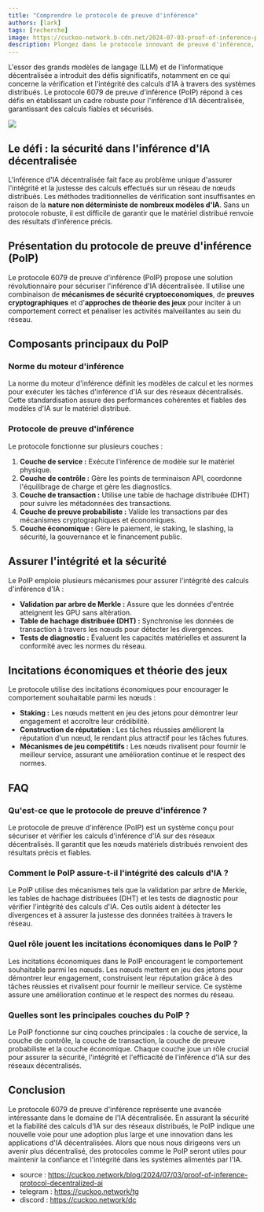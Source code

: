 ```yaml
---
title: "Comprendre le protocole de preuve d'inférence"
authors: [lark]
tags: [recherche]
image: https://cuckoo-network.b-cdn.net/2024-07-03-proof-of-inference-protocol-decentralized-ai.webp
description: Plongez dans le protocole innovant de preuve d'inférence, conçu pour sécuriser et vérifier l'inférence de l'IA sur des réseaux décentralisés. Découvrez comment ce protocole répond aux défis uniques du calcul distribué de l'IA.
---
```


L'essor des grands modèles de langage (LLM) et de l'informatique décentralisée a introduit des défis significatifs, notamment en ce qui concerne la vérification et l'intégrité des calculs d'IA à travers des systèmes distribués. Le protocole 6079 de preuve d'inférence (PoIP) répond à ces défis en établissant un cadre robuste pour l'inférence d'IA décentralisée, garantissant des calculs fiables et sécurisés.

![](https://cuckoo-network.b-cdn.net/2024-07-03-proof-of-inference-protocol-decentralized-ai.webp)

## Le défi : la sécurité dans l'inférence d'IA décentralisée

L'inférence d'IA décentralisée fait face au problème unique d'assurer l'intégrité et la justesse des calculs effectués sur un réseau de nœuds distribués. Les méthodes traditionnelles de vérification sont insuffisantes en raison de la **nature non déterministe de nombreux modèles d'IA**. Sans un protocole robuste, il est difficile de garantir que le matériel distribué renvoie des résultats d'inférence précis.

## Présentation du protocole de preuve d'inférence (PoIP)

Le protocole 6079 de preuve d'inférence (PoIP) propose une solution révolutionnaire pour sécuriser l'inférence d'IA décentralisée. Il utilise une combinaison de **mécanismes de sécurité cryptoeconomiques**, de **preuves cryptographiques** et d'**approches de théorie des jeux** pour inciter à un comportement correct et pénaliser les activités malveillantes au sein du réseau.

## Composants principaux du PoIP

### Norme du moteur d'inférence

La norme du moteur d'inférence définit les modèles de calcul et les normes pour exécuter les tâches d'inférence d'IA sur des réseaux décentralisés. Cette standardisation assure des performances cohérentes et fiables des modèles d'IA sur le matériel distribué.

### Protocole de preuve d'inférence

Le protocole fonctionne sur plusieurs couches :
1. **Couche de service :** Exécute l'inférence de modèle sur le matériel physique.
2. **Couche de contrôle :** Gère les points de terminaison API, coordonne l'équilibrage de charge et gère les diagnostics.
3. **Couche de transaction :** Utilise une table de hachage distribuée (DHT) pour suivre les métadonnées des transactions.
4. **Couche de preuve probabiliste :** Valide les transactions par des mécanismes cryptographiques et économiques.
5. **Couche économique :** Gère le paiement, le staking, le slashing, la sécurité, la gouvernance et le financement public.

## Assurer l'intégrité et la sécurité

Le PoIP emploie plusieurs mécanismes pour assurer l'intégrité des calculs d'inférence d'IA :
- **Validation par arbre de Merkle :** Assure que les données d'entrée atteignent les GPU sans altération.
- **Table de hachage distribuée (DHT) :** Synchronise les données de transaction à travers les nœuds pour détecter les divergences.
- **Tests de diagnostic :** Évaluent les capacités matérielles et assurent la conformité avec les normes du réseau.

## Incitations économiques et théorie des jeux

Le protocole utilise des incitations économiques pour encourager le comportement souhaitable parmi les nœuds :
- **Staking :** Les nœuds mettent en jeu des jetons pour démontrer leur engagement et accroître leur crédibilité.
- **Construction de réputation :** Les tâches réussies améliorent la réputation d'un nœud, le rendant plus attractif pour les tâches futures.
- **Mécanismes de jeu compétitifs :** Les nœuds rivalisent pour fournir le meilleur service, assurant une amélioration continue et le respect des normes.

## FAQ

### Qu'est-ce que le protocole de preuve d'inférence ?

Le protocole de preuve d'inférence (PoIP) est un système conçu pour sécuriser et vérifier les calculs d'inférence d'IA sur des réseaux décentralisés. Il garantit que les nœuds matériels distribués renvoient des résultats précis et fiables.

### Comment le PoIP assure-t-il l'intégrité des calculs d'IA ?

Le PoIP utilise des mécanismes tels que la validation par arbre de Merkle, les tables de hachage distribuées (DHT) et les tests de diagnostic pour vérifier l'intégrité des calculs d'IA. Ces outils aident à détecter les divergences et à assurer la justesse des données traitées à travers le réseau.

### Quel rôle jouent les incitations économiques dans le PoIP ?

Les incitations économiques dans le PoIP encouragent le comportement souhaitable parmi les nœuds. Les nœuds mettent en jeu des jetons pour démontrer leur engagement, construisent leur réputation grâce à des tâches réussies et rivalisent pour fournir le meilleur service. Ce système assure une amélioration continue et le respect des normes du réseau.

### Quelles sont les principales couches du PoIP ?

Le PoIP fonctionne sur cinq couches principales : la couche de service, la couche de contrôle, la couche de transaction, la couche de preuve probabiliste et la couche économique. Chaque couche joue un rôle crucial pour assurer la sécurité, l'intégrité et l'efficacité de l'inférence d'IA sur des réseaux décentralisés.

## Conclusion

Le protocole 6079 de preuve d'inférence représente une avancée intéressante dans le domaine de l'IA décentralisée. En assurant la sécurité et la fiabilité des calculs d'IA sur des réseaux distribués, le PoIP indique une nouvelle voie pour une adoption plus large et une innovation dans les applications d'IA décentralisées. Alors que nous nous dirigeons vers un avenir plus décentralisé, des protocoles comme le PoIP seront utiles pour maintenir la confiance et l'intégrité dans les systèmes alimentés par l'IA.

- source : https://cuckoo.network/blog/2024/07/03/proof-of-inference-protocol-decentralized-ai
- telegram : https://cuckoo.network/tg
- discord : https://cuckoo.network/dc